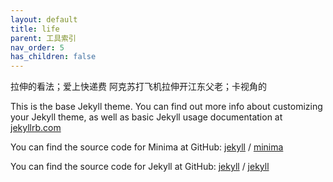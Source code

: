 ```yaml
---
layout: default
title: life
parent: 工具索引
nav_order: 5
has_children: false
---
```


拉伸的看法；爱上快递费
阿克苏打飞机拉伸开江东父老；卡视角的

This is the base Jekyll theme. You can find out more info about customizing your Jekyll theme, as well as basic Jekyll usage documentation at [jekyllrb.com](https://jekyllrb.com/)

You can find the source code for Minima at GitHub:
[jekyll][jekyll-organization] /
[minima](https://github.com/jekyll/minima)

You can find the source code for Jekyll at GitHub:
[jekyll][jekyll-organization] /
[jekyll](https://github.com/jekyll/jekyll)


[jekyll-organization]: https://github.com/jekyll
